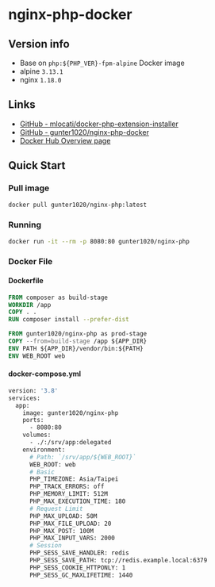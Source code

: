 # nginx-php-docker

## Version info

- Base on `php:${PHP_VER}-fpm-alpine` Docker image
- alpine `3.13.1`
- nginx `1.18.0`

## Links

- [GitHub - mlocati/docker-php-extension-installer](https://github.com/mlocati/docker-php-extension-installer)
- [GitHub - gunter1020/nginx-php-docker](https://github.com/gunter1020/nginx-php-docker)
- [Docker Hub Overview page](https://hub.docker.com/r/gunter1020/nginx-php)

## Quick Start

### Pull image

  ```bash
  docker pull gunter1020/nginx-php:latest
  ```

### Running

  ```bash
  docker run -it --rm -p 8080:80 gunter1020/nginx-php
  ```

### Docker File

#### Dockerfile

  ```dockerfile
  FROM composer as build-stage
  WORKDIR /app
  COPY . .
  RUN composer install --prefer-dist

  FROM gunter1020/nginx-php as prod-stage
  COPY --from=build-stage /app ${APP_DIR}
  ENV PATH ${APP_DIR}/vendor/bin:${PATH}
  ENV WEB_ROOT web
  ```

#### docker-compose.yml

  ```dockerfile
  version: '3.8'
  services:
    app:
      image: gunter1020/nginx-php
      ports:
        - 8080:80
      volumes:
        - ./:/srv/app:delegated
      environment:
        # Path: `/srv/app/${WEB_ROOT}`
        WEB_ROOT: web
        # Basic
        PHP_TIMEZONE: Asia/Taipei
        PHP_TRACK_ERRORS: off
        PHP_MEMORY_LIMIT: 512M
        PHP_MAX_EXECUTION_TIME: 180
        # Request Limit
        PHP_MAX_UPLOAD: 50M
        PHP_MAX_FILE_UPLOAD: 20
        PHP_MAX_POST: 100M
        PHP_MAX_INPUT_VARS: 2000
        # Session
        PHP_SESS_SAVE_HANDLER: redis
        PHP_SESS_SAVE_PATH: tcp://redis.example.local:6379
        PHP_SESS_COOKIE_HTTPONLY: 1
        PHP_SESS_GC_MAXLIFETIME: 1440
  ```
